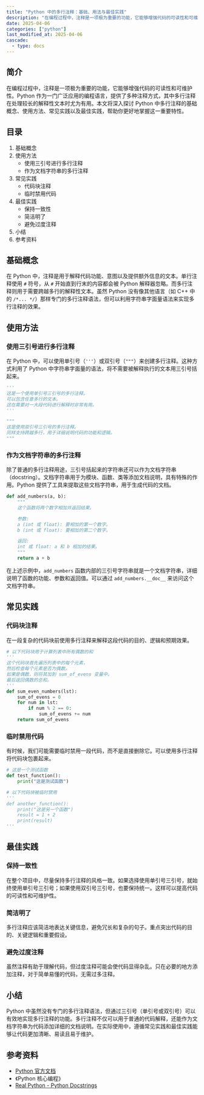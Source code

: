 ```yaml
---
title: "Python 中的多行注释：基础、用法与最佳实践"
description: "在编程过程中，注释是一项极为重要的功能，它能够增强代码的可读性和可维护性。Python 作为一门广泛应用的编程语言，提供了多种注释方式，其中多行注释在处理较长的解释性文本时尤为有用。本文将深入探讨 Python 中多行注释的基础概念、使用方法、常见实践以及最佳实践，帮助你更好地掌握这一重要特性。"
date: 2025-04-06
categories: ["python"]
last_modified_at: 2025-04-06
cascade:
  - type: docs
---
```



## 简介
在编程过程中，注释是一项极为重要的功能，它能够增强代码的可读性和可维护性。Python 作为一门广泛应用的编程语言，提供了多种注释方式，其中多行注释在处理较长的解释性文本时尤为有用。本文将深入探讨 Python 中多行注释的基础概念、使用方法、常见实践以及最佳实践，帮助你更好地掌握这一重要特性。

<!-- more -->
## 目录
1. 基础概念
2. 使用方法
    - 使用三引号进行多行注释
    - 作为文档字符串的多行注释
3. 常见实践
    - 代码块注释
    - 临时禁用代码
4. 最佳实践
    - 保持一致性
    - 简洁明了
    - 避免过度注释
5. 小结
6. 参考资料

## 基础概念
在 Python 中，注释是用于解释代码功能、意图以及提供额外信息的文本。单行注释使用 `#` 符号，从 `#` 开始直到行末的内容都会被 Python 解释器忽略。而多行注释则用于需要跨越多行的解释性文本。虽然 Python 没有像其他语言（如 C++ 中的 `/*... */`）那样专门的多行注释语法，但可以利用字符串字面量语法来实现多行注释的效果。

## 使用方法
### 使用三引号进行多行注释
在 Python 中，可以使用单引号（`'''`）或双引号（`"""`）来创建多行注释。这种方式利用了 Python 中字符串字面量的语法，将不需要被解释执行的文本用三引号括起来。
```python
'''
这是一个使用单引号三引号的多行注释。
可以包含任意多行的文本。
这在需要对一大段代码进行解释时非常有用。
'''

"""
这是使用双引号三引号的多行注释。
同样支持跨越多行，用于详细说明代码的功能和逻辑。
"""
```

### 作为文档字符串的多行注释
除了普通的多行注释用途，三引号括起来的字符串还可以作为文档字符串（docstring）。文档字符串用于为模块、函数、类等添加文档说明，具有特殊的作用。Python 提供了工具来提取这些文档字符串，用于生成代码的文档。
```python
def add_numbers(a, b):
    """
    这个函数将两个数字相加并返回结果。

    参数:
    a (int 或 float): 要相加的第一个数字。
    b (int 或 float): 要相加的第二个数字。

    返回:
    int 或 float: a 和 b 相加的结果。
    """
    return a + b
```
在上述示例中，`add_numbers` 函数内部的三引号字符串就是一个文档字符串，详细说明了函数的功能、参数和返回值。可以通过 `add_numbers.__doc__` 来访问这个文档字符串。

## 常见实践
### 代码块注释
在一段复杂的代码块前使用多行注释来解释这段代码的目的、逻辑和预期效果。
```python
# 以下代码块用于计算列表中所有偶数的和
'''
这个代码块首先遍历列表中的每个元素，
然后检查每个元素是否为偶数。
如果是偶数，则将其加到 sum_of_evens 变量中。
最后返回偶数的总和。
'''
def sum_even_numbers(lst):
    sum_of_evens = 0
    for num in lst:
        if num % 2 == 0:
            sum_of_evens += num
    return sum_of_evens
```

### 临时禁用代码
有时候，我们可能需要临时禁用一段代码，而不是直接删除它。可以使用多行注释将代码块包裹起来。
```python
# 这是一个测试函数
def test_function():
    print("这是测试函数")

# 以下代码块被临时禁用
'''
def another_function():
    print("这是另一个函数")
    result = 1 + 2
    print(result)
'''
```

## 最佳实践
### 保持一致性
在整个项目中，尽量保持多行注释的风格一致。如果选择使用单引号三引号，就始终使用单引号三引号；如果使用双引号三引号，也要保持统一。这样可以提高代码的可读性和可维护性。

### 简洁明了
多行注释应该简洁地表达关键信息，避免冗长和复杂的句子。重点突出代码的目的、关键逻辑和重要假设。

### 避免过度注释
虽然注释有助于理解代码，但过度注释可能会使代码显得杂乱。只在必要的地方添加注释，对于简单易懂的代码，无需过多注释。

## 小结
Python 中虽然没有专门的多行注释语法，但通过三引号（单引号或双引号）可以有效地实现多行注释的功能。多行注释不仅可以用于普通的代码解释，还能作为文档字符串为代码添加详细的文档说明。在实际使用中，遵循常见实践和最佳实践能够让代码更加清晰、易读且易于维护。

## 参考资料
- [Python 官方文档](https://docs.python.org/3/)
- 《Python 核心编程》
- [Real Python - Python Docstrings](https://realpython.com/python-docstrings/)